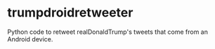 # trumpdroidretweeter
Python code to retweet realDonaldTrump's tweets that come from an Android device.
